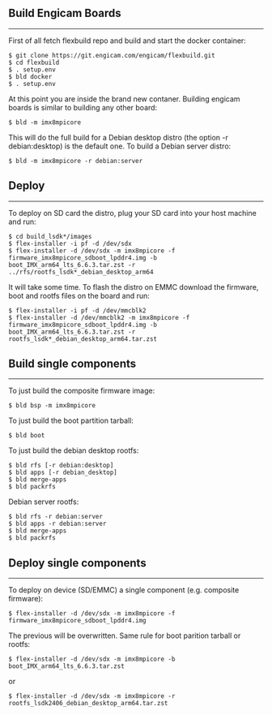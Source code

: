 ## Build Engicam Boards
-----------------------
First of all fetch flexbuild repo and build and start the docker container:
```
$ git clone https://git.engicam.com/engicam/flexbuild.git
$ cd flexbuild
$ . setup.env
$ bld docker
$ . setup.env
```
At this point you are inside the brand new contaner.
Building engicam boards is similar to building any other board:
```
$ bld -m imx8mpicore
```
This will do the full build for a Debian desktop distro (the option -r debian:desktop)
is the default one. To build a Debian server distro:
```
$ bld -m imx8mpicore -r debian:server
```
## Deploy
---------
To deploy on SD card the distro, plug your SD card into your host machine and run:
```
$ cd build_lsdk*/images
$ flex-installer -i pf -d /dev/sdx
$ flex-installer -d /dev/sdx -m imx8mpicore -f firmware_imx8mpicore_sdboot_lpddr4.img -b boot_IMX_arm64_lts_6.6.3.tar.zst -r ../rfs/rootfs_lsdk*_debian_desktop_arm64
```
It will take some time.
To flash the distro on EMMC download the firmware, boot and rootfs files on the board
and run:
```
$ flex-installer -i pf -d /dev/mmcblk2
$ flex-installer -d /dev/mmcblk2 -m imx8mpicore -f firmware_imx8mpicore_sdboot_lpddr4.img -b boot_IMX_arm64_lts_6.6.3.tar.zst -r rootfs_lsdk*_debian_desktop_arm64.tar.zst
```
## Build single components
--------------------------
To just build the composite firmware image:
```
$ bld bsp -m imx8mpicore
```
To just build the boot partition tarball:
```
$ bld boot
```
To just build the debian desktop rootfs:
```
$ bld rfs [-r debian:desktop]
$ bld apps [-r debian_desktop]
$ bld merge-apps
$ bld packrfs
```
Debian server rootfs:
```
$ bld rfs -r debian:server
$ bld apps -r debian:server
$ bld merge-apps
$ bld packrfs
```
## Deploy single components
---------------------------
To deploy on device (SD/EMMC) a single component (e.g. composite firmware):
```
$ flex-installer -d /dev/sdx -m imx8mpicore -f firmware_imx8mpicore_sdboot_lpddr4.img
```
The previous will be overwritten. Same rule for boot parition tarball or rootfs:
```
$ flex-installer -d /dev/sdx -m imx8mpicore -b boot_IMX_arm64_lts_6.6.3.tar.zst
```
or
```
$ flex-installer -d /dev/sdx -m imx8mpicore -r rootfs_lsdk2406_debian_desktop_arm64.tar.zst
```
